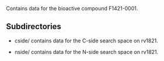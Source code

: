 Contains data for the bioactive compound F1421-0001.

## Subdirectories

- cside/ contains data for the C-side search space on rv1821.

- nside/ contains data for the N-side search space on rv1821.

